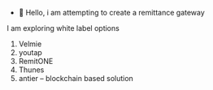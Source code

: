 - 👋 Hello, i am attempting to create a remittance gateway

I am exploring white label options

1.	Velmie 
2.	youtap
3.	RemitONE
4.	Thunes
5.	antier – blockchain based solution 



